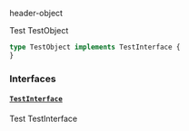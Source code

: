 header-object

Test TestObject

```graphql
type TestObject implements TestInterface {
}
```


### Interfaces

#### [`TestInterface`](#)

Test TestInterface




